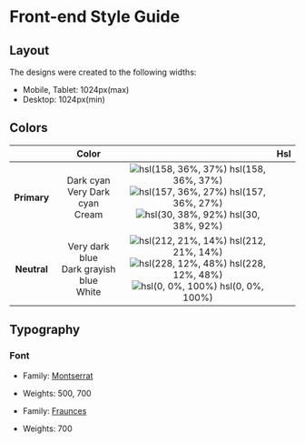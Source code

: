 # Front-end Style Guide

## Layout

The designs were created to the following widths:

-   Mobile, Tablet: 1024px(max)
-   Desktop: 1024px(min)

## Colors

|             |                  **Color**                   |                                                                                                                                                                                                                                                                          | **Hsl** |
| :---------: | :------------------------------------------: | :----------------------------------------------------------------------------------------------------------------------------------------------------------------------------------------------------------------------------------------------------------------------: | ------- |
| **Primary** |     Dark cyan<br>Very Dark cyan<br>Cream     | ![hsl(158, 36%, 37%)](https://via.placeholder.com/10/3c8067?text=+) hsl(158, 36%, 37%)<br>![hsl(157, 36%, 27%)](https://via.placeholder.com/10/2c5e4b?text=+) hsl(157, 36%, 27%)<br>![hsl(30, 38%, 92%)](https://via.placeholder.com/10/f2ebe3?text=+) hsl(30, 38%, 92%) |
| **Neutral** | Very dark blue<br>Dark grayish blue<br>White | ![hsl(212, 21%, 14%)](https://via.placeholder.com/10/1c232b?text=+) hsl(212, 21%, 14%)<br>![hsl(228, 12%, 48%)](https://via.placeholder.com/10/6c7289?text=+) hsl(228, 12%, 48%)<br>![hsl(0, 0%, 100%)](https://via.placeholder.com/10/#ffffff?text=+) hsl(0, 0%, 100%)  |

## Typography

### Font

-   Family: [Montserrat](https://fonts.google.com/specimen/Montserrat)
-   Weights: 500, 700

-   Family: [Fraunces](https://fonts.google.com/specimen/Fraunces)
-   Weights: 700
